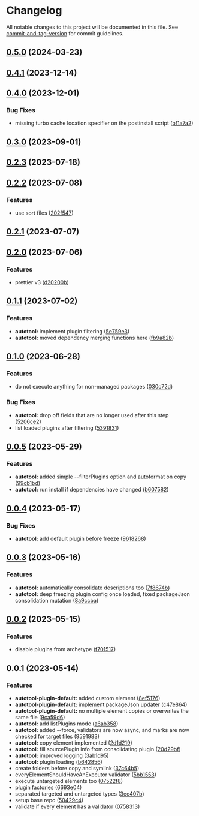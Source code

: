 # Changelog

All notable changes to this project will be documented in this file. See [commit-and-tag-version](https://github.com/absolute-version/commit-and-tag-version) for commit guidelines.

## [0.5.0](https://github.com/AlexAegis/autotool/compare/v0.4.1...v0.5.0) (2024-03-23)

## [0.4.1](https://github.com/AlexAegis/autotool/compare/v0.4.0...v0.4.1) (2023-12-14)

## [0.4.0](https://github.com/AlexAegis/autotool/compare/v0.3.0...v0.4.0) (2023-12-01)


### Bug Fixes

* missing turbo cache location specifier on the postinstall script ([bf1a7a2](https://github.com/AlexAegis/autotool/commit/bf1a7a2a978773935011a317640dfead892a8be8))

## [0.3.0](https://github.com/AlexAegis/autotool/compare/v0.2.3...v0.3.0) (2023-09-01)

## [0.2.3](https://github.com/AlexAegis/autotool/compare/v0.2.2...v0.2.3) (2023-07-18)

## [0.2.2](https://github.com/AlexAegis/autotool/compare/v0.2.1...v0.2.2) (2023-07-08)


### Features

* use sort files ([202f547](https://github.com/AlexAegis/autotool/commit/202f547c054febd974dc88ad9f57e3bb3bfdd038))

## [0.2.1](https://github.com/AlexAegis/autotool/compare/v0.2.0...v0.2.1) (2023-07-07)

## [0.2.0](https://github.com/AlexAegis/js/compare/v0.1.1...v0.2.0) (2023-07-06)


### Features

* prettier v3 ([d20200b](https://github.com/AlexAegis/js/commit/d20200bb939da4c0d3c22485dc00767ce5306423))

## [0.1.1](https://github.com/AlexAegis/js/compare/v0.1.0...v0.1.1) (2023-07-02)


### Features

* **autotool:** implement plugin filtering ([5e759e3](https://github.com/AlexAegis/js/commit/5e759e38c131f4eb412553c26cbe04fdaeb9d4da))
* **autotool:** moved dependency merging functions here ([fb9a82b](https://github.com/AlexAegis/js/commit/fb9a82b646e80b1d0df1f25193e9790c9a30d470))

## [0.1.0](https://github.com/AlexAegis/js/compare/v0.0.5...v0.1.0) (2023-06-28)


### Features

* do not execute anything for non-managed packages ([030c72d](https://github.com/AlexAegis/js/commit/030c72d1f30bd51647a77d62f40f54897adb9855))


### Bug Fixes

* **autotool:** drop off fields that are no longer used after this step ([5206ce2](https://github.com/AlexAegis/js/commit/5206ce21f6e70465a119aea9e95d571edc1d111d))
* list loaded plugins after filtering ([5391831](https://github.com/AlexAegis/js/commit/5391831941223cce2741aefd4887fb294b72a8ac))

## [0.0.5](https://github.com/AlexAegis/js/compare/v0.0.4...v0.0.5) (2023-05-29)


### Features

* **autotool:** added simple --filterPlugins option and autoformat on copy ([99cb1bd](https://github.com/AlexAegis/js/commit/99cb1bdecc367df51b57a9faedd50eacd25dfda7))
* **autotool:** run install if dependencies have changed ([b607582](https://github.com/AlexAegis/js/commit/b60758211c6a7ba36ce660aa1cfd04056288cdc9))

## [0.0.4](https://github.com/AlexAegis/js/compare/v0.0.3...v0.0.4) (2023-05-17)


### Bug Fixes

* **autotool:** add default plugin before freeze ([9618268](https://github.com/AlexAegis/js/commit/96182681d400dabd4b84a489dbd9a5b609574109))

## [0.0.3](https://github.com/AlexAegis/js/compare/v0.0.2...v0.0.3) (2023-05-16)


### Features

* **autotool:** automatically consolidate descriptions too ([7f8674b](https://github.com/AlexAegis/js/commit/7f8674b971af4c365a079e07f8c06c983b4d72d4))
* **autotool:** deep freezing plugin config once loaded, fixed packageJson consolidation mutation ([8a9ccba](https://github.com/AlexAegis/js/commit/8a9ccbaa1db8e98861520d6d99414e00eb378551))

## [0.0.2](https://github.com/AlexAegis/js/compare/v0.0.1...v0.0.2) (2023-05-15)


### Features

* disable plugins from archetype ([f701517](https://github.com/AlexAegis/js/commit/f701517eb8686947ab53f6b92adadd2d0f0fca96))

## 0.0.1 (2023-05-14)


### Features

* **autotool-plugin-default:** added custom element ([8ef5176](https://github.com/AlexAegis/js/commit/8ef517643730fb98429831193b6635bb410e562a))
* **autotool-plugin-default:** implement packageJson updater ([c47e864](https://github.com/AlexAegis/js/commit/c47e864f6624e07002d4a89b5da3d910e15a738d))
* **autotool-plugin-default:** no multiple element copies or overwrites the same file ([9ca59d6](https://github.com/AlexAegis/js/commit/9ca59d66e97dbf85a46a3f6e41c9b703941d5525))
* **autotool:** add listPlugins mode ([a6ab358](https://github.com/AlexAegis/js/commit/a6ab3585b0dfd32de18795bae3d1b04fb339c5e7))
* **autotool:** added --force, validators are now async, and marks are now checked for target files ([9591983](https://github.com/AlexAegis/js/commit/9591983456f58e2279f8a136fceaca294c812af3))
* **autotool:** copy element implemented ([2d1d219](https://github.com/AlexAegis/js/commit/2d1d21992bdde7cea0ffd5c1542f223d7a750346))
* **autotool:** fill sourcePlugin info from consolidating plugin ([20d29bf](https://github.com/AlexAegis/js/commit/20d29bfa06bf2faedec3e34e1383cadd1c4c3393))
* **autotool:** improved logging ([3ab1d95](https://github.com/AlexAegis/js/commit/3ab1d9598662e3c76d7df7f6cab57ead25b00865))
* **autotool:** plugin loading ([b642856](https://github.com/AlexAegis/js/commit/b6428561d6a88a321dfa31da8252e4eca49681a6))
* create folders before copy and symlink ([37c64b5](https://github.com/AlexAegis/js/commit/37c64b51def3f05f626fb13cf9d5d0824b85f4d4))
* everyElementShouldHaveAnExecutor validator ([5bb1553](https://github.com/AlexAegis/js/commit/5bb1553e665be46c144a9b828aeed087ce7748df))
* execute untargeted elements too ([07522f8](https://github.com/AlexAegis/js/commit/07522f81caee295d44feac0c79ba9ee9552cc7fa))
* plugin factories ([6693e04](https://github.com/AlexAegis/js/commit/6693e04084efbb235b4749308f33bcba74b5bf9e))
* separated targeted and untargeted types ([3ee407b](https://github.com/AlexAegis/js/commit/3ee407b894277398dcb4bfab46f570adf097ecb2))
* setup base repo ([50429c4](https://github.com/AlexAegis/js/commit/50429c4a9e1a895aabe3d87133a2d117763f9108))
* validate if every element has a validator ([0758313](https://github.com/AlexAegis/js/commit/0758313b198cd9ed9658298f5ef738841dfd71bb))
